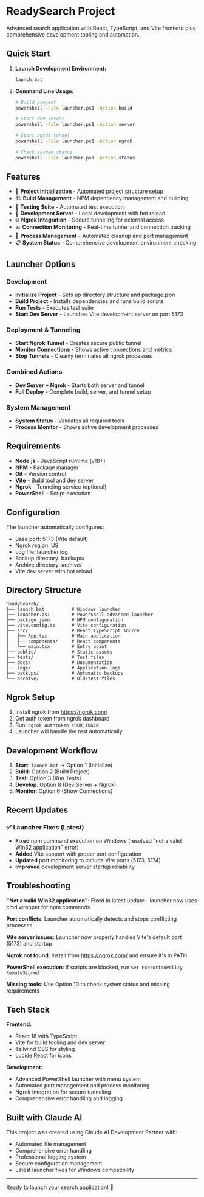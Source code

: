 # ReadySearch Project

Advanced search application with React, TypeScript, and Vite frontend plus comprehensive development tooling and automation.

## Quick Start

1. **Launch Development Environment:**
   ```bash
   launch.bat
   ```

2. **Command Line Usage:**
   ```bash
   # Build project
   powershell -File launcher.ps1 -Action build
   
   # Start dev server
   powershell -File launcher.ps1 -Action server
   
   # Start ngrok tunnel
   powershell -File launcher.ps1 -Action ngrok
   
   # Check system status
   powershell -File launcher.ps1 -Action status
   ```

## Features

- 🔧 **Project Initialization** - Automated project structure setup
- 🏗️ **Build Management** - NPM dependency management and building
- 🧪 **Testing Suite** - Automated test execution
- 🚀 **Development Server** - Local development with hot reload
- 🌐 **Ngrok Integration** - Secure tunneling for external access
- 📊 **Connection Monitoring** - Real-time tunnel and connection tracking
- 🔄 **Process Management** - Automated cleanup and port management
- 📋 **System Status** - Comprehensive development environment checking

## Launcher Options

### Development
- **Initialize Project** - Sets up directory structure and package.json
- **Build Project** - Installs dependencies and runs build scripts
- **Run Tests** - Executes test suite
- **Start Dev Server** - Launches Vite development server on port 5173

### Deployment & Tunneling
- **Start Ngrok Tunnel** - Creates secure public tunnel
- **Monitor Connections** - Shows active connections and metrics
- **Stop Tunnels** - Cleanly terminates all ngrok processes

### Combined Actions
- **Dev Server + Ngrok** - Starts both server and tunnel
- **Full Deploy** - Complete build, server, and tunnel setup

### System Management
- **System Status** - Validates all required tools
- **Process Monitor** - Shows active development processes

## Requirements

- **Node.js** - JavaScript runtime (v18+)
- **NPM** - Package manager
- **Git** - Version control
- **Vite** - Build tool and dev server
- **Ngrok** - Tunneling service (optional)
- **PowerShell** - Script execution

## Configuration

The launcher automatically configures:
- Base port: 5173 (Vite default)
- Ngrok region: US
- Log file: launcher.log
- Backup directory: backups/
- Archive directory: archive/
- Vite dev server with hot reload

## Directory Structure

```
ReadySearch/
├── launch.bat          # Windows launcher
├── launcher.ps1        # PowerShell advanced launcher
├── package.json        # NPM configuration
├── vite.config.ts      # Vite configuration
├── src/                # React TypeScript source
│   ├── App.tsx         # Main application
│   ├── components/     # React components
│   └── main.tsx        # Entry point
├── public/             # Static assets
├── tests/              # Test files
├── docs/               # Documentation
├── logs/               # Application logs
├── backups/            # Automatic backups
└── archive/            # Old/test files
```

## Ngrok Setup

1. Install ngrok from https://ngrok.com/
2. Get auth token from ngrok dashboard
3. Run: `ngrok authtoken YOUR_TOKEN`
4. Launcher will handle the rest automatically

## Development Workflow

1. **Start**: `launch.bat` → Option 1 (Initialize)
2. **Build**: Option 2 (Build Project)
3. **Test**: Option 3 (Run Tests)
4. **Develop**: Option 8 (Dev Server + Ngrok)
5. **Monitor**: Option 6 (Show Connections)

## Recent Updates

### ✅ Launcher Fixes (Latest)
- **Fixed** npm command execution on Windows (resolved "not a valid Win32 application" error)
- **Added** Vite support with proper port configuration
- **Updated** port monitoring to include Vite ports (5173, 5174)
- **Improved** development server startup reliability

## Troubleshooting

**"Not a valid Win32 application"**: Fixed in latest update - launcher now uses cmd wrapper for npm commands

**Port conflicts**: Launcher automatically detects and stops conflicting processes

**Vite server issues**: Launcher now properly handles Vite's default port (5173) and startup

**Ngrok not found**: Install from https://ngrok.com/ and ensure it's in PATH

**PowerShell execution**: If scripts are blocked, run `Set-ExecutionPolicy RemoteSigned`

**Missing tools**: Use Option 10 to check system status and missing requirements

## Tech Stack

**Frontend:**
- React 18 with TypeScript
- Vite for build tooling and dev server
- Tailwind CSS for styling
- Lucide React for icons

**Development:**
- Advanced PowerShell launcher with menu system
- Automated port management and process monitoring
- Ngrok integration for secure tunneling
- Comprehensive error handling and logging

## Built with Claude AI

This project was created using Claude AI Development Partner with:
- Automated file management
- Comprehensive error handling
- Professional logging system
- Secure configuration management
- Latest launcher fixes for Windows compatibility

---

Ready to launch your search application! 🚀
